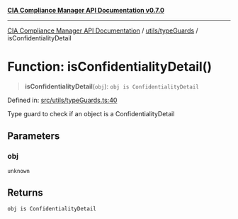 [**CIA Compliance Manager API Documentation v0.7.0**](../../../README.md)

***

[CIA Compliance Manager API Documentation](../../../modules.md) / [utils/typeGuards](../README.md) / isConfidentialityDetail

# Function: isConfidentialityDetail()

> **isConfidentialityDetail**(`obj`): `obj is ConfidentialityDetail`

Defined in: [src/utils/typeGuards.ts:40](https://github.com/Hack23/cia-compliance-manager/blob/a904e43458f81faf7066f9da9fc149cc9f6e236d/src/utils/typeGuards.ts#L40)

Type guard to check if an object is a ConfidentialityDetail

## Parameters

### obj

`unknown`

## Returns

`obj is ConfidentialityDetail`
